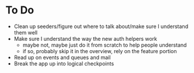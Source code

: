 To Do
=====

- Clean up seeders/figure out where to talk about/make sure I understand them well
- Make sure I understand the way the new auth helpers work
    + maybe not, maybe just do it from scratch to help people understand
    + if so, probably skip it in the overview, rely on the feature portion
- Read up on events and queues and mail
- Break the app up into logical checkpoints
